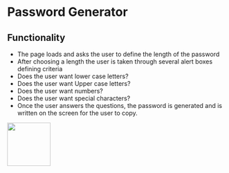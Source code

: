 # Password Generator 

## Functionality

* The page loads and asks the user to define the length of the password
* After choosing a length the user is taken through several alert boxes defining criteria
* Does the user want lower case letters? 
* Does the user want Upper case letters? 
* Does the user want numbers? 
* Does the user want special characters?
* Once the user answers the questions, the password is generated and is written on the screen for the user to copy.

<img src="pw-generator-screenshot.png" height="100" width = "100" />
